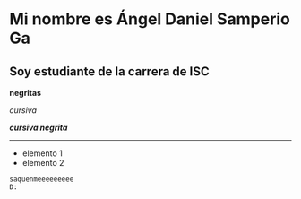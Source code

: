# Mi nombre es Ángel Daniel Samperio Ga
## Soy estudiante de la carrera de ISC

**negritas**


*cursiva*

***cursiva negrita***
***
- elemento 1
- elemento 2

~~~
saquenmeeeeeeeee
D:
~~~
